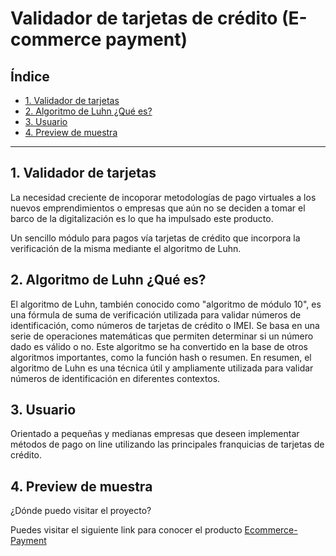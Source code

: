 # Validador de tarjetas de crédito (E-commerce payment)

## Índice

* [1. Validador de tarjetas](#1-validador-de-tarjetas)
* [2. Algoritmo de Luhn ¿Qué es?](#2-algoritmo-de-luhn-que-es)
* [3. Usuario](#3-usuario)
* [4. Preview de muestra](#3-preview-de-muestra)


***

## 1. Validador de tarjetas

La necesidad creciente de incoporar metodologías de pago virtuales a los nuevos emprendimientos o empresas que aún no se deciden a tomar el barco de la digitalización es lo que ha impulsado este producto.

Un sencillo módulo para pagos vía tarjetas de crédito que incorpora la verificación de la misma mediante el algoritmo de Luhn.

## 2. Algoritmo de Luhn ¿Qué es?

El algoritmo de Luhn, también conocido como "algoritmo de módulo 10", es una fórmula de suma de verificación utilizada para validar números de identificación, como números de tarjetas de crédito o IMEI. Se basa en una serie de operaciones matemáticas que permiten determinar si un número dado es válido o no. Este algoritmo se ha convertido en la base de otros algoritmos importantes, como la función hash o resumen. En resumen, el algoritmo de Luhn es una técnica útil y ampliamente utilizada para validar números de identificación en diferentes contextos.

## 3. Usuario

Orientado a pequeñas y medianas empresas que deseen implementar métodos de pago on line  utilizando las principales franquicias de tarjetas de crédito.

## 4. Preview de muestra

¿Dónde puedo visitar el proyecto?

Puedes visitar el siguiente link para conocer el producto  [Ecommerce-Payment](https://roxanna-sa.github.io/DEV007-card-validation/src/)

